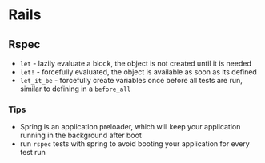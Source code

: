 # Rails

## Rspec
* `let` - lazily evaluate a block, the object is not created until it is needed
* `let!` - forcefully evaluated, the object is available as soon as its defined
* `let_it_be` - forcefully create variables once before all tests are run, similar to defining in a `before_all`

### Tips
* Spring is an application preloader, which will keep your application running in the background after boot
* run `rspec` tests with spring to avoid booting your application for every test run 
